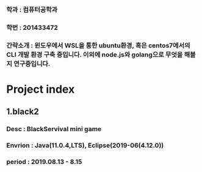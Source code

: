 ### 학과 : 컴퓨터공학과
### 학번 : 201433472
### 간략소개 : 윈도우에서 WSL을 통한 ubuntu환경, 혹은 centos7에서의 CLI 개발 환경 구축 중입니다. 이외에 node.js와 golang으로 무엇을 해볼지 연구중입니다.

# Project index

## 1.black2 
### Desc : BlackServival mini game
### Envrion : Java(11.0.4,LTS), Eclipse(2019-06(4.12.0))
### period : 2019.08.13 - 8.15
